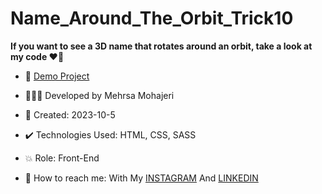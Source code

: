 # Name_Around_The_Orbit_Trick10

**If you want to see a 3D name that rotates around an orbit, take a look at my code ♥️🔄**

- 🔗 [Demo Project](https://mehrsa-mohajeri-developer.github.io/Name_Around_The_Orbit_Trick10/)
  
- 👩🏻‍💻 Developed by Mehrsa Mohajeri

- 📆 Created: 2023-10-5

- ✔️ Technologies Used: HTML, CSS, SASS

- 💥 Role: Front-End

- 📲 How to reach me: With My [INSTAGRAM](https://www.instagram.com/mehrsa_mohajeri_developer) And [LINKEDIN](https://www.linkedin.com/in/mehrsa-mohajeri-developer)
